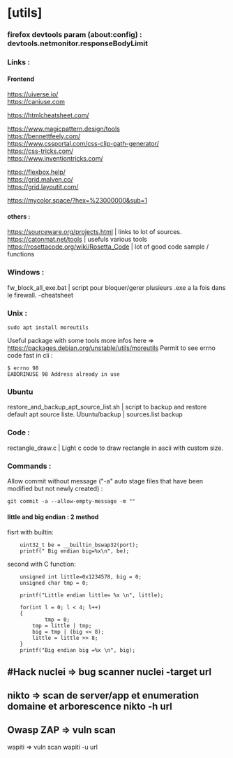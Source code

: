 # [utils]
### firefox devtools param (about:config) : devtools.netmonitor.responseBodyLimit

### Links :

#### Frontend 
https://uiverse.io/  
https://caniuse.com  
   
https://htmlcheatsheet.com/   
  
https://www.magicpattern.design/tools   
https://bennettfeely.com/     
https://www.cssportal.com/css-clip-path-generator/   
https://css-tricks.com/   
https://www.inventiontricks.com/  

https://flexbox.help/   
https://grid.malven.co/  
https://grid.layoutit.com/  
    
https://mycolor.space/?hex=%23000000&sub=1  
   
#### others :
https://sourceware.org/projects.html | links to lot of sources.   
https://catonmat.net/tools | usefuls various tools  
https://rosettacode.org/wiki/Rosetta_Code | lot of good code sample / functions  
  
### Windows :
fw_block_all_exe.bat  | script pour bloquer/gerer plusieurs .exe a la fois dans le firewall. 
-cheatsheet

### Unix :
```
sudo apt install moreutils
```
Useful package with some tools more infos here => https://packages.debian.org/unstable/utils/moreutils
Permit to see errno code fast in cli :
```
$ errno 98
EADDRINUSE 98 Address already in use
``` 
### Ubuntu
restore_and_backup_apt_source_list.sh  | script to backup and restore default apt source liste. 
Ubuntu/backup  | sources.list backup

### Code :
rectangle_draw.c  | Light c code to draw rectangle in ascii with custom size. 

### Commands :

Allow commit without message ("-a" auto stage files that have been modified but not newly created) :
```
git commit -a --allow-empty-message -m ""
```


#### little and big endian : 2 method

fisrt with builtin:
```
	uint32_t be = __builtin_bswap32(port);
	printf(" Big endian big=%x\n", be);
```
  
  
second with C function:
```
	unsigned int little=0x1234578, big = 0;
	unsigned char tmp = 0;

	printf("Little endian little= %x \n", little);

	for(int l = 0; l < 4; l++) 
	{
    		tmp = 0;
		tmp = little | tmp;
		big = tmp | (big << 8);
		little = little >> 8;
	}
	printf("Big endian big =%x \n", big);
  ```

#Hack 
nuclei => bug scanner
nuclei -target url
-------
nikto => scan de server/app et enumeration domaine et arborescence
nikto -h url
-------
Owasp ZAP => vuln scan
------
wapiti => vuln scan
wapiti -u url
